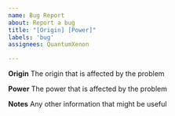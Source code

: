 ```yaml
---
name: Bug Report
about: Report a bug
title: "[Origin] [Power]"
labels: 'bug'
assignees: QuantumXenon

---
```


**Origin**
The origin that is affected by the problem

**Power**
The power that is affected by the problem

**Notes**
Any other information that might be useful